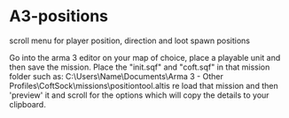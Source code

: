 # A3-positions
scroll menu for player position, direction and loot spawn positions

Go into the arma 3 editor on your map of choice, place a playable unit and then save the mission. Place the "init.sqf" and "coft.sqf" in that mission folder such as: C:\Users\Name\Documents\Arma 3 - Other Profiles\CoftSock\missions\positiontool.altis
re load that mission and then 'preview' it and scroll for the options which will copy the details to your clipboard.
